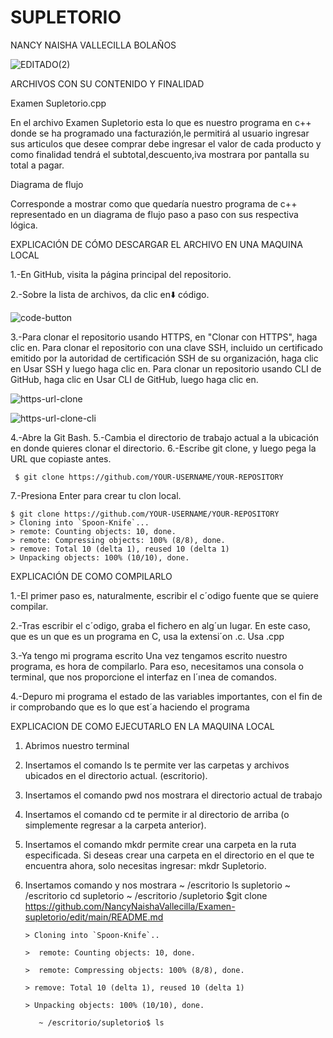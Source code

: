 # SUPLETORIO
NANCY NAISHA VALLECILLA BOLAÑOS 

![EDITADO(2)](https://user-images.githubusercontent.com/85953971/127557695-b1b0923b-f398-416f-b790-051141d2bfd0.jpg)

ARCHIVOS CON SU CONTENIDO Y FINALIDAD

Examen Supletorio.cpp

En el archivo Examen Supletorio  esta lo que es nuestro programa en c++  donde se ha programado una facturazión,le permitirá al usuario ingresar sus articulos que desee comprar  debe ingresar el valor de cada producto  y como finalidad tendrá el subtotal,descuento,iva mostrara por pantalla  su total a pagar.

Diagrama de flujo

Corresponde a mostrar como que quedaría nuestro programa de c++ representado en un diagrama de flujo paso a paso con sus respectiva lógica.


EXPLICACIÓN DE  CÓMO DESCARGAR EL ARCHIVO  EN UNA MAQUINA LOCAL 

1.-En GitHub, visita la página principal del repositorio.

2.-Sobre la lista de archivos, da clic en⬇️ código.

![code-button](https://user-images.githubusercontent.com/85953971/127565205-daf00a9f-ddb1-4a3f-94d5-22c39e8f6462.png)

3.-Para clonar el repositorio usando HTTPS, en "Clonar con HTTPS", haga clic en. Para clonar el repositorio con una clave SSH, incluido un certificado emitido por la autoridad de certificación SSH de su organización, haga clic en Usar SSH y luego haga clic en. Para clonar un repositorio usando CLI de GitHub, haga clic en Usar CLI de GitHub, luego haga clic en.

![https-url-clone](https://user-images.githubusercontent.com/85953971/127565889-491180b6-859b-4df0-9db3-78ea2d016a5a.png)

![https-url-clone-cli](https://user-images.githubusercontent.com/85953971/127566443-d594f4fe-47ab-4711-a025-cbca67de8e34.png)

4.-Abre la Git Bash.
5.-Cambia el directorio de trabajo actual a la ubicación en donde quieres clonar el directorio.
6.-Escribe git clone, y luego pega la URL que copiaste antes.

     $ git clone https://github.com/YOUR-USERNAME/YOUR-REPOSITORY
7.-Presiona Enter para crear tu clon local.

    $ git clone https://github.com/YOUR-USERNAME/YOUR-REPOSITORY
    > Cloning into `Spoon-Knife`...
    > remote: Counting objects: 10, done.
    > remote: Compressing objects: 100% (8/8), done.
    > remove: Total 10 (delta 1), reused 10 (delta 1)
    > Unpacking objects: 100% (10/10), done.

EXPLICACIÓN DE  COMO COMPILARLO

1.-El primer paso es, naturalmente, escribir el c´odigo fuente que se quiere compilar.

2.-Tras escribir el c´odigo, graba el fichero en alg´un lugar. En este caso, que es un  que es un
programa en C, usa la extensi´on .c. Usa .cpp

3.-Ya tengo mi programa escrito  Una vez tengamos escrito nuestro programa, es hora de compilarlo. Para eso, necesitamos
una consola o terminal, que nos proporcione el interfaz en l´ınea de comandos.

4.-Depuro mi programa  el estado de las variables importantes, con el fin de ir comprobando que es
lo que est´a haciendo el programa

EXPLICACION DE  COMO EJECUTARLO  EN LA MAQUINA LOCAL 

1.	Abrimos nuestro terminal
2.	Insertamos el comando ls te permite ver las carpetas y archivos ubicados en el directorio actual. (escritorio).
3.	Insertamos el comando pwd nos mostrara el directorio actual de trabajo
4.	Insertamos el comando cd te permite ir al directorio de arriba (o simplemente regresar a la carpeta anterior).
5.	Insertamos el comando mkdr permite crear una carpeta en la ruta especificada. Si deseas crear una carpeta en el directorio en el que te encuentra ahora, solo necesitas ingresar: mkdr Supletorio.
6.	Insertamos comando y nos mostrara 
       ~ /escritorio ls 
        supletorio 
        ~ /escritorio cd supletorio
       ~ /escritorio /supletorio $git clone https://github.com/NancyNaishaVallecilla/Examen-supletorio/edit/main/README.md
       
        > Cloning into `Spoon-Knife`..
       
        >  remote: Counting objects: 10, done.
        
        >  remote: Compressing objects: 100% (8/8), done.
        
        > remove: Total 10 (delta 1), reused 10 (delta 1)
        
        > Unpacking objects: 100% (10/10), done.
        
           ~ /escritorio/supletorio$ ls
